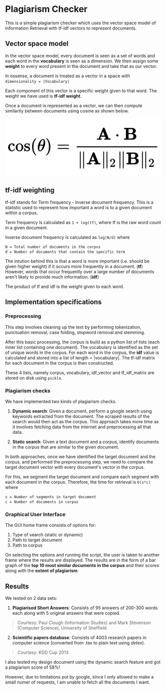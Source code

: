 # Plagiarism Checker

This is a simple plagiarism checker which uses the vector space model of Information Retrieval with tf-idf vectors to represent documents.

## Vector space model
In the vector space model, every document is seen as a set of words and each word in the **vocabulary** is seen as a dimension. We then assign some **weight** to every word present in the document and take that as our vector.

In essense, a document is treated as a vector in a space with
`dimensionality = |Vocabulary|`

Each component of this vector is a specific weight given to that word. The weight we have used is **tf-idf weight**.

Once a document is represented as a vector, we can then compute similarity between documents using cosine as shown below.

![cosine similary formula](cosine_similarity.png)

## tf-idf weighting
tf-idf stands for Term frequency - Inverse document frequency. This is a statistic used to represent how important a word is to a given document within a corpus.

Term frequency is calculated as `1 + log(tf)`, where tf is the raw word count in a given document.

Inverse document frequency is calculated as `log(N/d)`
where
```
N = Total number of documents in the corpus
d = Number of documents that contain the specific term
```

The intution behind this is that a word is more important (i.e. should be given higher weight) if it occurs more frequently in a document. (**tf**)
However, words that occur frequently over a large number of documents aren't likely to provide much information. (**idf**)

The product of tf and idf is the weight given to each word.

## Implementation specifications

### Preprocessing
This step involves cleaning up the text by performing tokenization, punctuation removal, case folding, stopword removal and stemming.

After this basic processing, the corpus is build as a python list of lists (each inner list containing one document). The vocabulary is identified as the set of unique words in the corpus.
For each word in the corpus, the **idf** value is calculated and stored into a list of length = |vocabulary|. The tf-idf matrix for each document in the corpus is then constructed.

These 4 lists, namely corpus, vocabulary, idf_vector and tf_idf_matrix are stored on disk using `pickle`.

### Plagiarism checks
We have implemented two kinds of plagiarism checks.

1. **Dynamic search**: Given a document, perform a google search using keywords extracted from the document. The scraped results of the search would then act as the corpus. This approach takes more time as it involves fetching data from the internet and preprocessing all that data.

2. **Static search**: Given a text document and a corpus, identify documents in the corpus that are similar to the given document.

In both approaches, once we have identified the target document and the corpus, and performed the preprocessing step, we need to compare the target document vector with every document's vector in the corpus.

For this, we segment the target document and compare each segment with each document in the corpus.
Therefore, the time for retrieval is `O(s*c)`
where
```
s = Number of segments in target document
c = Number of documents in corpus
```

### Graphical User Interface
The GUI home frame consists of options for:

1. Type of search (static or dynamic)
2. Path to target document
3. Path to corpus

On selecting the options and running the script, the user is taken to another frame where the results are displayed. The results are in the form of a bar graph of the **top 10 most similar documents in the corpus** and their scores along with the **extent of plagiarism**.

## Results
We tested on 2 data sets:

1. **Plagiarised Short Answers**: Consists of 95 answers of 200-300 words each along with 5 original answers that were copied.
> Courtesy: Paul Clough (Information Studies) and Mark Stevenson (Computer Science), University of Sheffield.


2. **Scientific papers database**: Consists of 4003 research papers in computer science (converted from .tex to plain text using *detex*).
> Courtesy: KDD Cup 2013

I also tested my design document using the dynamic search feature and got a plagiarism score of 58%!

However, due to limitations put by google, since I only allowed to make a small numer of requests, I am unable to fetch all the documents I want.
